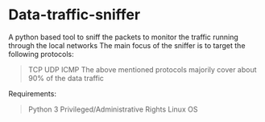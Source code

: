 # Data-traffic-sniffer
A python based tool to sniff the packets to monitor the traffic running through the local networks
The main focus of the sniffer is to target the following protocols:
>TCP
>UDP
>ICMP
The above mentioned protocols majorily cover about 90% of the data traffic





Requirements:
>Python 3
>Privileged/Administrative Rights
>Linux OS


